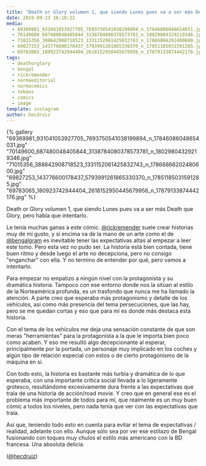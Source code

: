 ```yaml
---
title: "Death or Glory volumen 1, que siendo Lunes pues va a ser más Death que Glory, pero había que intentarlo"
date: 2019-09-23 16:18:22
media: 
  - 69369981_931041053927705_7693750541038199894_n_17846086048654031.jpg
  - 70149600_687480048405844_3138784080378573781_n_18029804329219346.jpg
  - 71015356_388642908718523_1331152061425832743_n_17866866202480600.jpg
  - 69827253_143776600178437_5793991261865330370_n_17851185031591285.jpg
  - 69783065_180923742944404_2618152950445679956_n_17879133874442176.jpg
tags: 
  - deathorglory
  - bengal
  - rickremender
  - normaeditorial
  - normacomics
  - tebeos
  - comics
  - image
template: instagram
author: hecdruiz
---
```


{% gallery "69369981_931041053927705_7693750541038199894_n_17846086048654031.jpg" "70149600_687480048405844_3138784080378573781_n_18029804329219346.jpg" "71015356_388642908718523_1331152061425832743_n_17866866202480600.jpg" "69827253_143776600178437_5793991261865330370_n_17851185031591285.jpg" "69783065_180923742944404_2618152950445679956_n_17879133874442176.jpg" %}

Death or Glory volumen 1, que siendo Lunes pues va a ser más Death que Glory, pero había que intentarlo.

Le tenía muchas ganas a este cómic. [@rickremender](https://instagram.com/rickremender) suele crear historias muy de mi gusto, y si encima va de la mano de un arte como el de [@bengalgram](https://instagram.com/bengalgram) es inevitable tener las expectativas altas al empezar a leer este tomo. Pero esta vez no pudo ser. La historia está bien contada, tiene buen ritmo y desde luego el arte no decepciona, pero no consigo "enganchar" con ella. Y no termino de entender por qué, pero vamos a intentarlo.

Para empezar no empatizo a ningún nivel con la protagonista y su dramática historia. Tampoco con ese entorno donde nos la sitúan al estilo de la Norteamérica profunda,  es un trasfondo que nunca me ha llamado la atención. A parte creo que esperaba más protagonismo y detalle de los vehículos, así como más presencia del tema persecuciones, que las hay, pero se me quedan cortas y eso que para mí es donde más destaca esta historia.

Con el tema de los vehículos me deja una sensación constante de que son meras "herramientas" para la protagonista a la que le importa bien poco como acaben. Y eso me resultó algo decepcionante al esperar, principalmente por la portada, un personaje muy implicado en los coches y algún tipo de relación especial con estos o de cierto protagonismo de la máquina en sí.

Con todo esto, la historia es bastante más turbia y dramática de lo que esperaba, con una importante crítica social llevada a lo ligeramente grotesco, resultándome excesivamente dura frente a las expectativas que traía de una historia de acción/road movie. Y creo que en general ese es el problema más importante de todos para mí, que realmente es un muy buen cómic a todos los niveles, pero nada tenía que ver con las expectativas que traía.

Así que, teniendo todo esto en cuenta para evitar el tema de expectativas / realidad, adelante con ello. Aunque sólo sea por ver ese estilazo de Bengal fusionando con toques muy chulos el estilo más americano con la BD francesa. Una absoluta delicia.

([@hecdruiz](https://instagram.com/hecdruiz))
